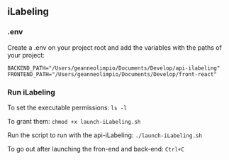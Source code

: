 ## iLabeling

### .env

Create a .env on your project root and add the variables with the paths of your project:

`BACKEND_PATH="/Users/geanneolimpio/Documents/Develop/api-ilabeling"`
`FRONTEND_PATH="/Users/geanneolimpio/Documents/Develop/front-react"`

### Run iLabeling

To set the executable permissions: `ls -l`

To grant them: `chmod +x launch-iLabeling.sh`

Run the script to run with the api-iLabeling: `./launch-iLabeling.sh`

To go out after launching the fron-end and back-end: `Ctrl+C`

